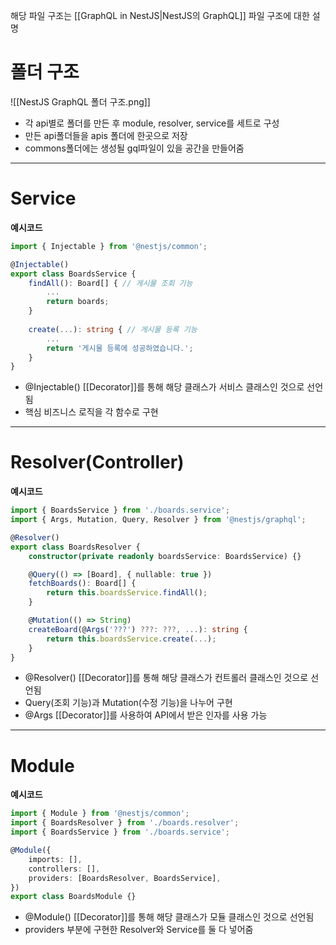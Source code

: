 해당 파일 구조는 [[GraphQL in NestJS|NestJS의 GraphQL]] 파일 구조에 대한 설명

# 폴더 구조
![[NestJS GraphQL 폴더 구조.png]]
- 각 api별로 폴더를 만든 후 module, resolver, service를 세트로 구성
- 만든 api폴더들을 apis 폴더에 한곳으로 저장
- commons폴더에는 생성될 gql파일이 있을 공간을 만들어줌

--- 
# Service

**예시코드**
```typescript
import { Injectable } from '@nestjs/common';

@Injectable() 
export class BoardsService { 
	findAll(): Board[] { // 게시물 조회 기능
		...
		return boards;
	}
	
	create(...): string { // 게시물 등록 기능
		...
		return '게시물 등록에 성공하였습니다.';
	}
}
```
- @Injectable() [[Decorator]]를 통해 해당 클래스가 서비스 클래스인 것으로 선언됨
- 핵심 비즈니스 로직을 각 함수로 구현

--- 
# Resolver(Controller)

**예시코드**
```typescript
import { BoardsService } from './boards.service';
import { Args, Mutation, Query, Resolver } from '@nestjs/graphql';

@Resolver()
export class BoardsResolver {
	constructor(private readonly boardsService: BoardsService) {}

	@Query(() => [Board], { nullable: true })
	fetchBoards(): Board[] {
		return this.boardsService.findAll();
	}

	@Mutation(() => String)
	createBoard(@Args('???') ???: ???, ...): string {
		return this.boardsService.create(...);
	}
}
```
- @Resolver() [[Decorator]]를 통해 해당 클래스가 컨트롤러 클래스인 것으로 선언됨
- Query(조회 기능)과 Mutation(수정 기능)을 나누어 구현
- @Args [[Decorator]]를 사용하여 API에서 받은 인자를 사용 가능

--- 
# Module

**예시코드**
```typescript
import { Module } from '@nestjs/common';
import { BoardsResolver } from './boards.resolver';
import { BoardsService } from './boards.service';

@Module({
	imports: [],
	controllers: [],
	providers: [BoardsResolver, BoardsService],
})
export class BoardsModule {}
```
- @Module() [[Decorator]]를 통해 해당 클래스가 모듈 클래스인 것으로 선언됨
- providers 부분에 구현한 Resolver와 Service를 둘 다 넣어줌